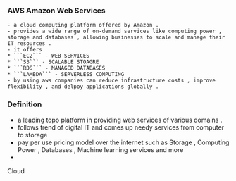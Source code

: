 ### AWS Amazon Web Services

    - a cloud computing platform offered by Amazon .
    - provides a wide range of on-demand services like computing power , storage and databases , allowing businesses to scale and manage their IT resources .
    - it offers 
    * ```EC2``` - WEB SERVICES
    * ```S3``` - SCALABLE STOAGRE
    * ```RDS``` - MANAGED DATABASES 
    * ```LAMBDA``` - SERVERLESS COMPUTING
    - by using aws companies can reduce infrastructure costs , improve flexibility , and delpoy applications globally .

  ### Definition 
  -  a leading topo platform in providing web services of various domains .
  -  follows trend of digital IT and comes up needy services from computer to storage
  -  pay per use pricing model over the internet such as Storage , Computing Power , Databases , Machine learning services and more
  -  
Cloud 
